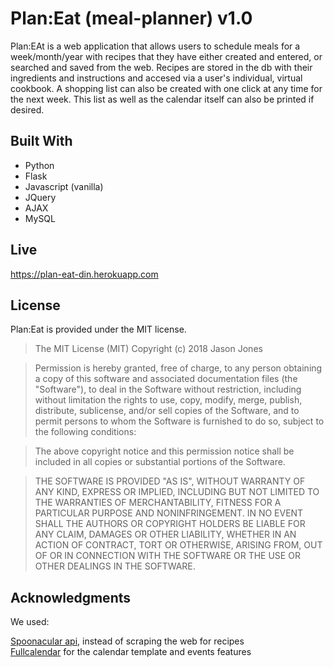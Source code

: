 # Plan:Eat (meal-planner) v1.0
Plan:EAt is a web application that allows users to schedule meals for a week/month/year with recipes that they have either created and entered, or searched and saved from the web. Recipes are stored in the db with their ingredients and instructions and accesed via a user's individual, virtual cookbook.
A shopping list can also be created with one click at any time for the next week. This list as well as the calendar itself can also be printed if desired.

## Built With  

+ Python
+ Flask
+ Javascript (vanilla)
+ JQuery
+ AJAX
+ MySQL

## Live
 https://plan-eat-din.herokuapp.com 


## License
Plan:Eat is provided under the MIT license.
>The MIT License (MIT)
>Copyright (c) 2018 Jason Jones
 
>Permission is hereby granted, free of charge, to any person obtaining a copy of this software and
>associated documentation files (the "Software"), to deal in the Software without restriction,
>including without limitation the rights to use, copy, modify, merge, publish, distribute,
>sublicense, and/or sell copies of the Software, and to permit persons to whom the Software
>is furnished to do so, subject to the following conditions:
 
>The above copyright notice and this permission notice shall be included in all copies or
>substantial portions of the Software.
 
>THE SOFTWARE IS PROVIDED "AS IS", WITHOUT WARRANTY OF ANY KIND, EXPRESS OR IMPLIED, INCLUDING BUT
>NOT LIMITED TO THE WARRANTIES OF MERCHANTABILITY, FITNESS FOR A PARTICULAR PURPOSE AND
>NONINFRINGEMENT. IN NO EVENT SHALL THE AUTHORS OR COPYRIGHT HOLDERS BE LIABLE FOR ANY CLAIM,
>DAMAGES OR OTHER LIABILITY, WHETHER IN AN ACTION OF CONTRACT, TORT OR OTHERWISE, ARISING FROM,
>OUT OF OR IN CONNECTION WITH THE SOFTWARE OR THE USE OR OTHER DEALINGS IN THE SOFTWARE.

## Acknowledgments
We used:  

   [Spoonacular api](https://spoonacular.com/food-api), instead of scraping the web for recipes  
   [Fullcalendar](https://fullcalendar.io) for the calendar template and events features
